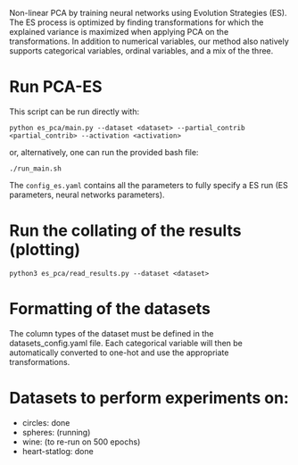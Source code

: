Non-linear PCA by training neural networks using Evolution Strategies (ES). The ES process is optimized by finding transformations for which the explained variance is maximized when applying PCA on the transformations. In addition to numerical variables, our method also natively supports categorical variables,  ordinal variables, and a mix of the three.


# Run PCA-ES

This script can be run directly with:

```
python es_pca/main.py --dataset <dataset> --partial_contrib <partial_contrib> --activation <activation>
```

or, alternatively, one can run the provided bash file:

```
./run_main.sh
```

The ```config_es.yaml``` contains all the parameters to fully specify a ES run (ES parameters, neural networks parameters).

# Run the collating of the results (plotting)


```
python3 es_pca/read_results.py --dataset <dataset>
```

# Formatting of the datasets

The column types of the dataset must be defined in the datasets_config.yaml file. Each categorical variable will then be
automatically converted to one-hot and use the appropriate transformations.

# Datasets to perform experiments on:

- circles: done
- spheres: (running)
- wine: (to re-run on 500 epochs)
- heart-statlog: done